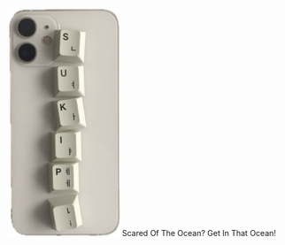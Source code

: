 
<img
  src="https://raw.githubusercontent.com/sotogito/sotogito/main/asserts/iphone_keycap_sukipi.png"
  alt="sukipi keycap"
  width="200"
/>
Scared Of The Ocean? Get In That Ocean!

<!--
**sotogito/sotogito** is a ✨ _special_ ✨ repository because its `README.md` (this file) appears on your GitHub profile.

Here are some ideas to get you started:

- 🔭 I’m currently working on ...
- 🌱 I’m currently learning ...
- 👯 I’m looking to collaborate on ...
- 🤔 I’m looking for help with ...
- 💬 Ask me about ...
- 📫 How to reach me: ...
- 😄 Pronouns: ...
- ⚡ Fun fact: ...

<div align="center">
  <h2>
    <em>🏡 Welcome to sukipi village 🕊️</em>
  </h2>
  <img src="https://raw.githubusercontent.com/sotogito/sotogito/main/asserts/sukipi_village_hello.gif" />
</div>

<img src="https://raw.githubusercontent.com/sotogito/sotogito/main/asserts/a_lock_that_keeps_the_key.png" />

<div align="center">
  <img src="https://raw.githubusercontent.com/sotogito/sotogito/main/asserts/iphone_keycap_sukipi.png" />
</div>

-->
